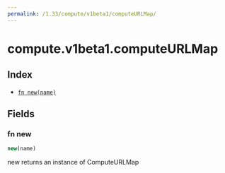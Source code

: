 ```yaml
---
permalink: /1.33/compute/v1beta1/computeURLMap/
---
```


# compute.v1beta1.computeURLMap



## Index

* [`fn new(name)`](#fn-new)

## Fields

### fn new

```ts
new(name)
```

new returns an instance of ComputeURLMap